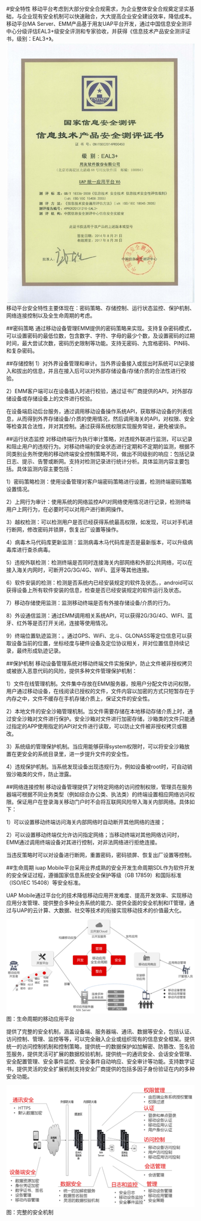 #安全特性
移动平台考虑到大部分安全合规需求，为企业整体安全合规奠定坚实基础，与企业现有安全机制可以快速融合，大大提高企业安全建设效率，降低成本。
移动平台MA Server、EMM产品基于用友UAP平台开发，通过中国信息安全测评中心分级评估EAL3+级安全评测和专家验收，并获得《信息技术产品安全测评证书，级别：EAL3+》。
![](/assets/1000.jpg)
移动平台安全特性主要体现在：密码策略、存储控制、运行状态监控、保护机制、网络连接控制以及全生命周期的考虑。

##密码策略
通过移动设备管理EMM提供的密码策略来实现。支持复杂密码模式，可以设置密码的最低位数，包含数字、字符、字母的最少个数，及设置密码的过期时间，最大尝试次数，密码历史限制等功能。支持无密码、九宫格密码、PIN码、和复杂密码。

##存储控制
1）对外界设备管理和审计。当外界设备接入或拔出时系统可以记录接入和拔出的信息，并且在接入后可以对外部存储设备/存储介质的合法性进行校验。

2）EMM客户端可以在设备插入时进行校验，通过证书厂商提供的API，对外部存储设备或存储设备上的文件进行校验。

在设备端启动后台服务，通过调用移动设备操作系统API，获取移动设备的列表信息，从而得到外界存储设备/介质的使用情况，然后调用海关的API，对权限、安全等检查其合法性，并对其控制。通过获得系统权限实现服务常驻，避免被误杀。 

##运行状态监控
对移动终端行为执行审计策略，对违规外联进行监测，可以记录和阻止用户的违规行为。对移动终端的安全状态进行定期和不定期的监测，根据不同类别业务所使用的移动终端安全控制策略不同，做出不同级别的响应：包括记录日志、提示、告警或断网。支持对检测记录进行统计分析。具体监测内容主要包括。具体监测内容主要包括：

1）密码策略检测：使用设备管理对客户端密码策略进行设置，检测终端密码策略设置情况。

2）上网行为审计：使用系统的网络监控API对网络使用情况进行记录，检测终端用户上网行为，在必要时可以对用户进行断网操作。

3）越权检测：可以检测用户是否已经获得系统最高权限，如发现，可以对手机进行断网，修改密码并锁屏，恢复出厂设置等操作。

4）病毒木马代码库更新监测：监测病毒木马代码库是否是最新版本，可以升级病毒库进行查杀病毒。

5）违规外联检测：检测终端是否同时连接海关内部网络和外部公共网络，可以在接入海关内网时，可断开2G/3G/4G、WiFi、蓝牙等其他连接。

6）软件安装的检测：检测是否系统内已经安装规定的软件及状态。，android可以获得设备上所有软件安装的信息，检查是否已经安装规定的软件运行及状态。

7）移动存储使用监测：监测移动终端是否有外接存储设备/介质的行为。

8）外设通信监测：通过EMM调用相关系统API，可以获得2G/3G/4G、WIFI、蓝牙、红外等是否打开关闭，连接等使用情况。

9）终端位置轨迹监测：。通过GPS、WiFi、北斗、GLONASS等定位信息可以获取设备当前的位置，坐标经度与硬件设备及定位协议相关，并对位置信息持续记录，最终形成轨迹记录。

##保护机制
移动设备管理系统对移动终端文件实施保护，防止文件被非授权拷贝或被嵌入恶意代码的风险，提供多种文件管理保护机制：

1）文件在线管理机制。文件集中存放在EMM服务器，按用户分配文件访问权限，用户通过移动设备，在线阅读已授权的文件，文件内容以加密的方式只短暂存在于内存之中，文件不缓存在手机存储介质上，保证文件的安全性。

2）本地文件的安全沙箱管理机制。当文件需要存储在本地移动存储介质上时，通过安全沙箱对文件进行保护。安全沙箱对文件进行加密存储，沙箱类的文件只能通过指定的APP使用指定的API对文件进行读取，可以防止文件被非授权拷贝或篡改。

3）系统级的管理保护机制。当应用能够获得system权限时，可以将安全沙箱放置在更安全的系统目录里，进一步提升文件的安全性。

4）违规保护机制。当系统发现设备出现违规行为，例如设备被root时，可自动销毁沙箱类的文件，防止泄露。

##网络连接控制
移动设备管理提供了对特定网络的访问控制权限，管理员在服务器端可根据不同业务类型（例如综合办公类、执法类）的终端设置相应网络访问权限。保证用户在登录海关移动门户时不会将互联网风险带入海关内部网络。具体如下：

1）可以设置移动终端访问海关内部网络时自动断开其他网络的连接；

2）可以设置移动终端仅允许访问指定网络；当移动终端对其他网络访问时，EMM通过调用终端设备对其进行控制，对非法网络进行拒绝连接。

当违反策略时可以对设备进行断网，重置密码，密码锁屏、恢复出厂设置等控制。

##生命周期
iuap Mobile平台采用业界成熟的安全开发生命周期SDL作为软件开发的安全保证过程，遵循国家信息系统安全保护等级（GB 17859）和国际标准（ISO\/IEC 15408）等安全标准。

UAP Mobile通过平台化的技术降低移动应用开发难度、提高开发效率、实现移动应用分发管理、提供整合多种业务系统的能力、提供全面的安全机制和IT管理，通过与UAP的云计算、大数据、社交等技术的衔接实现移动技术的价值最大化。

![](/assets/26.png)
                                                                             图：生命周期的移动应用平台

提供了完整的安全机制，涵盖设备端、服务器端、通讯、数据等安全，包括认证、访问控制、管理、监控等等，可以完全融入企业或组织现有的信息安全框架。提供统一的访问控制机制和控制策略，提供统一的数据保护如加解密、防篡改、签名验签服务，提供灵活可扩展的数据校验机制，提供统一的通讯安全、会话安全管理、安全配置管理、安全事件监控、安全事件自动响应、安全审计等功能。支持数字证书，提供灵活的安全扩展机制支持安全厂商提供的包括多因子身份验证在内的多种安全功能。

![](/assets/27.png)
                                                                             图：完整的安全机制


